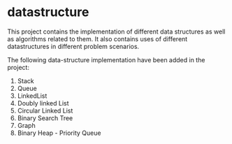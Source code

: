 # datastructure
This project contains the implementation of different data structures as well as algorithms related to them. It also contains uses of different datastructures in different problem scenarios.

The following data-structure implementation have been added in the project:
1. Stack
2. Queue
3. LinkedList
4. Doubly linked List
5. Circular Linked List
6. Binary Search Tree
7. Graph
8. Binary Heap - Priority Queue


